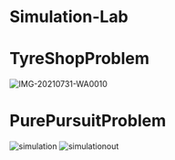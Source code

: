 # Simulation-Lab

# TyreShopProblem
![IMG-20210731-WA0010](https://user-images.githubusercontent.com/52188816/127749320-e226b82a-5974-4761-9ee0-8af63045c256.jpg)



# PurePursuitProblem
![simulation](https://user-images.githubusercontent.com/52188816/127198659-0a8eafa4-f363-477c-8a95-2993776e2340.png)
![simulationout](https://user-images.githubusercontent.com/52188816/127198661-00aaf19d-d239-45da-ac38-49a2d6627de1.png)
